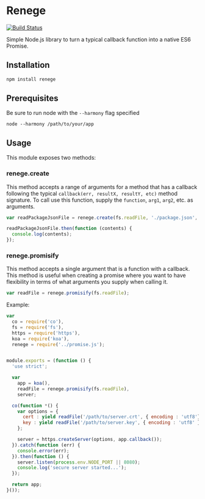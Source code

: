 # Renege

[![Build Status](https://travis-ci.org/brozeph/renege.svg)](https://travis-ci.org/brozeph/renege)

Simple Node.js library to turn a typical callback function into a native ES6 Promise.

## Installation

```bash
npm install renege
```

## Prerequisites

Be sure to run node with the `--harmony` flag specified

```
node --harmony /path/to/your/app
```

## Usage

This module exposes two methods:

### renege.create

This method accepts a range of arguments for a method that has a callback following the typical `callback(err, resultX, resultY, etc)` method signature. To call use this function, supply the `function`, `arg1`, `arg2`, etc. as arguments.

```javascript
var readPackageJsonFile = renege.create(fs.readFile, './package.json', { encoding : 'utf8' });

readPackageJsonFile.then(function (contents) {
  console.log(contents);
});
```

### renege.promisify

This method accepts a single argument that is a function with a callback. This method is useful when creating a promise where you want to have flexibility in terms of what arguments you supply when calling it.

```javascript
var readFile = renege.promisify(fs.readFile);
```

Example:

```javascript
var
  co = require('co'),
  fs = require('fs'),
  https = require('https'),
  koa = require('koa'),
  renege = require('../promise.js');


module.exports = (function () {
  'use strict';

  var
    app = koa(),
    readFile = renege.promisify(fs.readFile),
    server;

  co(function *() {
    var options = {
      cert : yield readFile('/path/to/server.crt', { encoding : 'utf8'}),
      key : yield readFile('/path/to/server.key', { encoding : 'utf8' })
    };

    server = https.createServer(options, app.callback());
  }).catch(function (err) {
    console.error(err);
  }).then(function () {
    server.listen(process.env.NODE_PORT || 8080);
    console.log('secure server started...');
  });

  return app;
}());
```
